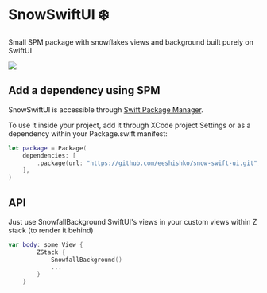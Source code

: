 # SnowSwiftUI ❄️

Small SPM package with snowflakes views and background built purely on SwiftUI

![](https://github.com/eeshishko/snow-swift-ui/assets/14946233/ab10d576-b1b9-4b02-a6cc-3e5f5df8f4b6)

## Add a dependency using SPM

SnowSwiftUI is accessible through [Swift Package Manager](https://swift.org/package-manager). 

To use it inside your project, add it through XCode project Settings or as a dependency within your Package.swift manifest:
```swift
let package = Package(
    dependencies: [
        .package(url: "https://github.com/eeshishko/snow-swift-ui.git", from: "1.0.0")
    ],
)
```

## API

Just use SnowfallBackground SwiftUI's views in your custom views within Z stack (to render it behind)
```swift
var body: some View {
        ZStack {
            SnowfallBackground()
            ...
        }
    }
 ```
